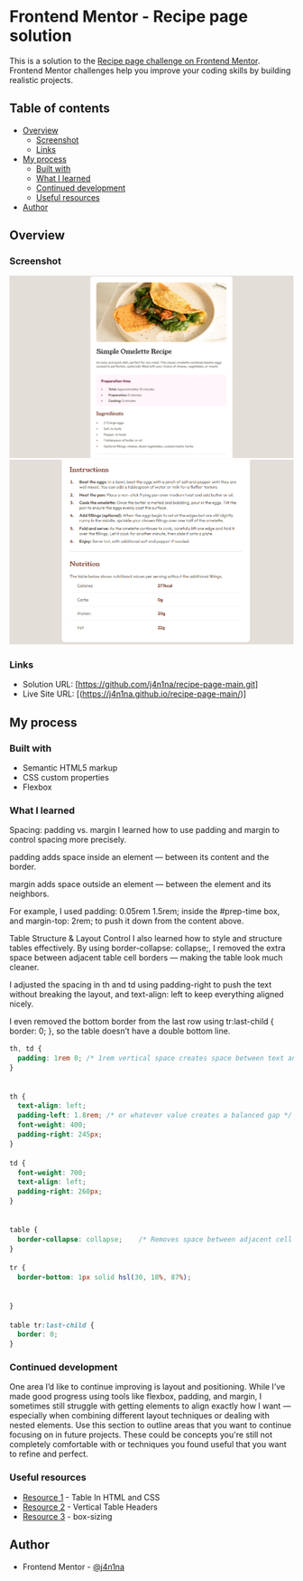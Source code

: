 # Frontend Mentor - Recipe page solution

This is a solution to the [Recipe page challenge on Frontend Mentor](https://www.frontendmentor.io/challenges/recipe-page-KiTsR8QQKm). Frontend Mentor challenges help you improve your coding skills by building realistic projects. 

## Table of contents

- [Overview](#overview)
  - [Screenshot](#screenshot)
  - [Links](#links)
- [My process](#my-process)
  - [Built with](#built-with)
  - [What I learned](#what-i-learned)
  - [Continued development](#continued-development)
  - [Useful resources](#useful-resources)
- [Author](#author)

## Overview

### Screenshot

![](./assets/images/Screenshot%20recipe-page-main.png)
![](./assets/images/Screenshot%20recipe-page-main%20(2).png)

### Links

- Solution URL: [https://github.com/j4n1na/recipe-page-main.git]
- Live Site URL: [(https://j4n1na.github.io/recipe-page-main/)]

## My process

### Built with

- Semantic HTML5 markup
- CSS custom properties
- Flexbox


### What I learned

Spacing: padding vs. margin
I learned how to use padding and margin to control spacing more precisely.

padding adds space inside an element — between its content and the border.

margin adds space outside an element — between the element and its neighbors.

For example, I used padding: 0.05rem 1.5rem; inside the #prep-time box, and margin-top: 2rem; to push it down from the content above. 


Table Structure & Layout Control
I also learned how to style and structure tables effectively.
By using border-collapse: collapse;, I removed the extra space between adjacent table cell borders — making the table look much cleaner.

I adjusted the spacing in th and td using padding-right to push the text without breaking the layout, and text-align: left to keep everything aligned nicely.

I even removed the bottom border from the last row using tr:last-child { border: 0; }, so the table doesn’t have a double bottom line.


```css
th, td {
  padding: 1rem 0; /* 1rem vertical space creates space between text and border */
}


th {
  text-align: left;
  padding-left: 1.8rem; /* or whatever value creates a balanced gap */
  font-weight: 400;
  padding-right: 245px;
}

td {
  font-weight: 700;
  text-align: left;
  padding-right: 260px;
}


table {
  border-collapse: collapse;    /* Removes space between adjacent cell borders by merging them into a single border */
}

tr {
  border-bottom: 1px solid hsl(30, 18%, 87%);
  
   
}

table tr:last-child {
  border: 0;
}
```


### Continued development

One area I’d like to continue improving is layout and positioning. While I’ve made good progress using tools like flexbox, padding, and margin, I sometimes still struggle with getting elements to align exactly how I want — especially when combining different layout techniques or dealing with nested elements.
Use this section to outline areas that you want to continue focusing on in future projects. These could be concepts you're still not completely comfortable with or techniques you found useful that you want to refine and perfect.

### Useful resources
- [Resource 1](https://www.youtube.com/watch?v=dK27jWKtJxs) - Table In HTML and CSS
- [Resource 2](https://www.geekster.in/articles/table-headers-html/#:~:text=In%20HTML%2C%20table%20headers%20are,bold%20and%20centered%20by%20default.) - Vertical Table Headers
- [Resource 3](https://developer.mozilla.org/en-US/docs/Web/CSS/box-sizing) - box-sizing


## Author

- Frontend Mentor - [@j4n1na](https://www.frontendmentor.io/profile/j4n1na)





